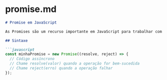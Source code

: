 # promise.md

```markdown
# Promise em JavaScript

As Promises são um recurso importante em JavaScript para trabalhar com código assíncrono de forma mais organizada e legível. Elas representam um valor que pode estar disponível agora, no futuro ou nunca.

## Sintaxe

```javascript
const minhaPromise = new Promise((resolve, reject) => {
  // Código assíncrono
  // Chame resolve(valor) quando a operação for bem-sucedida
  // Chame reject(erro) quando a operação falhar
});
